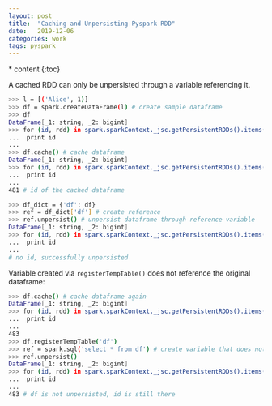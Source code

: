 ```yaml
---
layout: post
title:  "Caching and Unpersisting Pyspark RDD"
date:   2019-12-06
categories: work
tags: pyspark
---
```

<head>
    <script src="https://cdn.mathjax.org/mathjax/latest/MathJax.js?config=TeX-AMS-MML_HTMLorMML" type="text/javascript"></script>
    <script type="text/x-mathjax-config">
        MathJax.Hub.Config({
            tex2jax: {
            skipTags: ['script', 'noscript', 'style', 'textarea', 'pre'],
            inlineMath: [['$','$']]
            }
        });
    </script>
</head>
* content
{:toc}

A cached RDD can only be unpersisted through a variable referencing it.




```sh
>>> l = [('Alice', 1)]
>>> df = spark.createDataFrame(l) # create sample dataframe
>>> df
DataFrame[_1: string, _2: bigint]
>>> for (id, rdd) in spark.sparkContext._jsc.getPersistentRDDs().items():
...  print id
...
>>> df.cache() # cache dataframe
DataFrame[_1: string, _2: bigint]
>>> for (id, rdd) in spark.sparkContext._jsc.getPersistentRDDs().items():
...  print id
...
481 # id of the cached dataframe

>>> df_dict = {'df': df}
>>> ref = df_dict['df'] # create reference
>>> ref.unpersist() # unpersist dataframe through reference variable
DataFrame[_1: string, _2: bigint]
>>> for (id, rdd) in spark.sparkContext._jsc.getPersistentRDDs().items():
...  print id
... 
# no id, successfully unpersisted
```
Variable created via `registerTempTable()` does not reference the original dataframe:
```bash
>>> df.cache() # cache dataframe again
DataFrame[_1: string, _2: bigint]
>>> for (id, rdd) in spark.sparkContext._jsc.getPersistentRDDs().items():
...  print id
...
483
>>> df.registerTempTable('df')
>>> ref = spark.sql('select * from df') # create variable that does not reference df
>>> ref.unpersist()
DataFrame[_1: string, _2: bigint]
>>> for (id, rdd) in spark.sparkContext._jsc.getPersistentRDDs().items():
...  print id
...
483 # df is not unpersisted, id is still there
```
